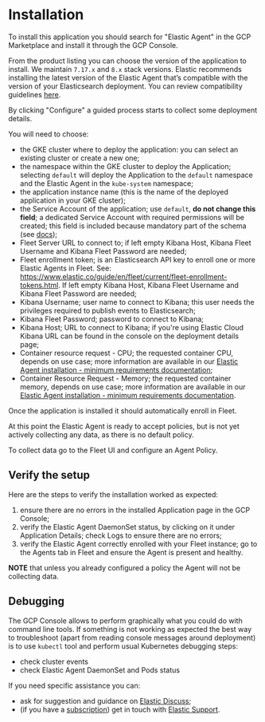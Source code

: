 # Installation

To install this application you should search for "Elastic Agent" in the GCP Marketplace and install it through the GCP Console.

From the product listing you can choose the version of the application to install.
We maintain `7.17.x` and `8.x` stack versions.
Elastic recommends installing the latest version of the Elastic Agent that’s compatible with the version of your Elasticsearch deployment.
You can review compatibility guidelines [here][1].

By clicking "Configure" a guided process starts to collect some deployment details.

You will need to choose:
- the GKE cluster where to deploy the application: you can select an existing cluster or create a new one;
- the namespace within the GKE cluster to deploy the Application; selecting `default` will deploy the Application to the `default` namespace and the Elastic Agent in the `kube-system` namespace;
- the application instance name (this is the name of the deployed application in your GKE cluster);
- the Service Account of the application; use `default`, **do not change this field**; a dedicated Service Account with required permissions will be created; this field is included because mandatory part of the schema (see [docs][3]);
- Fleet Server URL to connect to; if left empty Kibana Host, Kibana Fleet Username and Kibana Fleet Password are needed;
- Fleet enrollment token; is an Elasticsearch API key to enroll one or more Elastic Agents in Fleet. See: https://www.elastic.co/guide/en/fleet/current/fleet-enrollment-tokens.html. If left empty Kibana Host, Kibana Fleet Username and Kibana Fleet Password are needed;
- Kibana Username; user name to connect to Kibana; this user needs the privileges required to publish events to Elasticsearch;
- Kibana Fleet Password; password to connect to Kibana;
- Kibana Host; URL to connect to Kibana; if you're using Elastic Cloud Kibana URL can be found in the console on the deployment details page;
- Container resource request - CPU; the requested container CPU, depends on use case; more information are available in our [Elastic Agent installation - minimum requirements documentation][2];
- Container Resource Request - Memory; the requested container memory, depends on use case; more information are available in our [Elastic Agent installation - minimum requirements documentation][2].

Once the application is installed it should automatically enroll in Fleet. 

At this point the Elastic Agent is ready to accept policies, but is not yet actively collecting any data, as there is no default policy.

To collect data go to the Fleet UI and configure an Agent Policy.

## Verify the setup

Here are the steps to verify the installation worked as expected:
1. ensure there are no errors in the installed Application page in the GCP Console;
2. verify the Elastic Agent DaemonSet status, by clicking on it under Application Details; check Logs to ensure there are no errors;
3. verify the Elastic Agent correctly enrolled with your Fleet instance; go to the Agents tab in Fleet and ensure the Agent is present and healthy.

**NOTE** that unless you already configured a policy the Agent will not be collecting data.

## Debugging

The GCP Console allows to perform graphically what you could do with command line tools. If something is not working as expected the best way to troubleshoot (apart from reading console messages around deployment) is to use `kubectl` tool and perform usual Kubernetes debugging steps:
- check cluster events
- check Elastic Agent DaemonSet and Pods status

If you need specific assistance you can:
- ask for suggestion and guidance on [Elastic Discuss](https://discuss.elastic.co/);
- (if you have a [subscription](https://www.elastic.co/subscriptions)) get in touch with [Elastic Support](https://support.elastic.co/).


[1]: https://www.elastic.co/support/matrix#matrix_compatibility
[2]: https://www.elastic.co/guide/en/fleet/current/elastic-agent-installation.html#_minimum_requirements
[3]: https://github.com/GoogleCloudPlatform/marketplace-k8s-app-tools/blob/master/docs/schema.md?rgh-link-date=2022-08-23T11%3A04%3A33Z#type-service_account